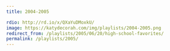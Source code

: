 ```yaml
---
title: 2004-2005

rdio: http://rd.io/x/QXaYuDMoxkU/
image: https://katydecorah.com/img/playlists/2004-2005.png
redirect_from: /playlists/2005/06/20/high-school-favorites/
permalink: /playlists/2005/
---
```

